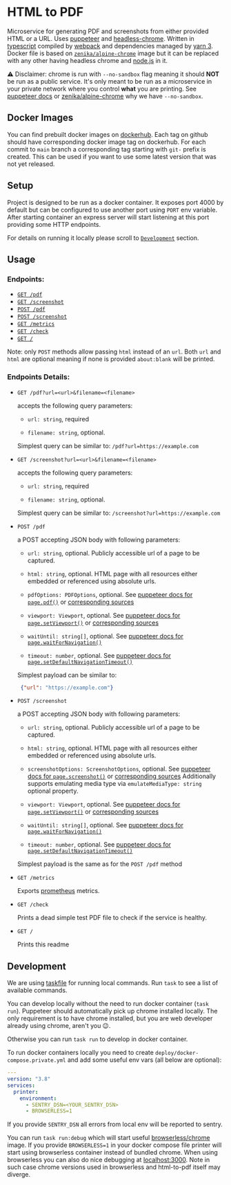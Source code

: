 HTML to PDF
==========

Microservice for generating PDF and screenshots from either provided HTML or a URL.
Uses [puppeteer](https://developers.google.com/web/tools/puppeteer) and
[headless-chrome](https://chromium.googlesource.com/chromium/src/+/lkgr/headless/README.md).
Written in [typescript](https://www.typescriptlang.org/)
compiled by [webpack](https://webpack.js.org/) and
dependencies managed by [yarn 3](https://yarnpkg.com/).
Docker file is based on [`zenika/alpine-chrome`](https://github.com/Zenika/alpine-chrome)
image but it can be replaced with any other having headless chrome and [node.js](https://nodejs.org/) in it.

⚠️ Disclaimer: chrome is run with `--no-sandbox` flag meaning it should **NOT** be run as a public service.
It's only meant to be run as a microservice in your private network where you control **what** you are printing.
See [puppeteer docs](https://github.com/puppeteer/puppeteer/blob/main/docs/troubleshooting.md#setting-up-chrome-linux-sandbox) 
or [zenika/alpine-chrome](https://github.com/Zenika/alpine-chrome#3-ways-to-securely-use-chrome-headless-with-this-image)
why we have `--no-sandbox`.


## <a name="images">Docker Images</a>

You can find prebuilt docker images on [dockerhub](https://hub.docker.com/r/muehlemannpopp/html-to-pdf). Each tag on 
github should have corresponding docker image tag on dockerhub. For each commit to `main` branch a corresponding tag 
starting with `git-` prefix is created. This can be used if you want to use some latest version that was not yet released.


## <a name="setup">Setup</a>

Project is designed to be run as a docker container. It exposes port 4000 by default but can be configured to use
another port using `PORT` env variable. After starting container an express server will start listening at this port
providing some HTTP endpoints.

For details on running it locally please scroll to [`Development`](#development) section.


## <a name="usage">Usage</a>

### Endpoints:

- [`GET /pdf`](#pdf)
- [`GET /screenshot`](#screenshot)
- [`POST /pdf`](#pdf-post)
- [`POST /screenshot`](#screenshot-post)
- [`GET /metrics`](#metrics)
- [`GET /check`](#check)
- [`GET /`](#root)

Note: only `POST` methods allow passing `html` instead of an `url`. Both `url` and `html` are optional meaning if none
is provided `about:blank` will be printed.

### Endpoints Details:

- <a name="pdf">`GET /pdf?url=<url>&filename=<filename>`</a>
  
  accepts the following query parameters:
  
  - `url: string`, required
  
  - `filename: string`, optional.
  
  Simplest query can be similar to: `/pdf?url=https://example.com`
  
- <a name="screenshot">`GET /screenshot?url=<url>&filename=<filename>`</a>
  
  accepts the following query parameters:
  
  - `url: string`, required
  
  - `filename: string`, optional.
  
  Simplest query can be similar to: `/screenshot?url=https://example.com`
  
- <a name="pdf-post">`POST /pdf`</a>
  
  a POST accepting JSON body with following parameters:
  
  - `url: string`, optional. Publicly accessible url of a page to be captured.
  
  - `html: string`, optional. HTML page with all resources either embedded or referenced using absolute urls.
  
  - `pdfOptions: PDFOptions`, optional.
    See [puppeteer docs for `page.pdf()`](https://pptr.dev/#?product=Puppeteer&show=api-pagepdfoptions)
    or [corresponding sources](https://github.com/puppeteer/puppeteer/blob/main/src/common/PDFOptions.ts)
  
  - `viewport: Viewport`, optional.
    See [puppeteer docs for `page.setViewport()`](https://pptr.dev/#?product=Puppeteer&show=api-pagesetviewportviewport)
    or [corresponding sources](https://github.com/puppeteer/puppeteer/blob/main/src/common/PuppeteerViewport.ts)
  
  - `waitUntil: string[]`, optional.
    See [puppeteer docs for `page.waitForNavigation()`](https://pptr.dev/#?product=Puppeteer&show=api-pagewaitfornavigationoptions)
  
  - `timeout: number`, optional.
    See [puppeteer docs for `page.setDefaultNavigationTimeout()`](https://pptr.dev/#?product=Puppeteer&show=api-pagesetdefaultnavigationtimeouttimeout)

  Simplest payload can be similar to:
  
  ```json
   {"url": "https://example.com"}
   ```

- <a name="screenshot-post">`POST /screenshot`</a>
  
  a POST accepting JSON body with following parameters:
  
    - `url: string`, optional. Publicly accessible url of a page to be captured.
    
    - `html: string`, optional. HTML page with all resources either embedded or referenced using absolute urls.
    
    - `screenshotOptions: ScreenshotOptions`, optional.
      See [puppeteer docs for `page.screenshot()`](https://pptr.dev/#?product=Puppeteer&show=api-pagescreenshotoptions)
      or [corresponding sources](https://github.com/puppeteer/puppeteer/blob/main/src/common/Page.ts)
      Additionally supports emulating media type via `emulateMediaType: string` optional property.
    
    - `viewport: Viewport`, optional.
      See [puppeteer docs for `page.setViewport()`](https://pptr.dev/#?product=Puppeteer&show=api-pagesetviewportviewport)
      or [corresponding sources](https://github.com/puppeteer/puppeteer/blob/main/src/common/PuppeteerViewport.ts)
    
    - `waitUntil: string[]`, optional.
      See [puppeteer docs for `page.waitForNavigation()`](https://pptr.dev/#?product=Puppeteer&show=api-pagewaitfornavigationoptions)
    
    - `timeout: number`, optional.
      See [puppeteer docs for `page.setDefaultNavigationTimeout()`](https://pptr.dev/#?product=Puppeteer&show=api-pagesetdefaultnavigationtimeouttimeout)
    
    Simplest payload is the same as for the `POST /pdf` method

- <a name="metrics">`GET /metrics`</a>
  
  Exports [prometheus](https://prometheus.io/) metrics.

- <a name="check">`GET /check`</a>
  
  Prints a dead simple test PDF file to check if the service is healthy.

- <a name="root">`GET /`</a>
  
  Prints this readme


## <a name="development">Development</a>

We are using [taskfile](https://taskfile.dev/) for running local commands. Run `task` to see a list of available commands.

You can develop locally without the need to run docker container (`task run`). Puppeteer should automatically pick up chrome
installed locally. The only requirement is to have chrome installed, but you are web developer already using chrome,
aren't you 😉.

Otherwise you can run `task run` to develop in docker container.

To run docker containers locally you need to create `deploy/docker-compose.private.yml` and add some useful env vars 
(all below are optional):
```yaml
---
version: "3.8"
services:
  printer:
    environment:
      - SENTRY_DSN=<YOUR_SENTRY_DSN>
      - BROWSERLESS=1
```

If you provide `SENTRY_DSN` all errors from local env will be reported to sentry.

You can run `task run:debug` which will start useful 
[browserless/chrome](https://github.com/browserless/chrome) image. If you provide `BROWSERLESS=1` in your 
docker compose file printer will start using browserless container instead of bundled chrome.
When using browserless you can also do nice debugging at [localhost:3000](http://localhost:3000/). Note in such case 
chrome versions used in browserless and html-to-pdf itself may diverge.
